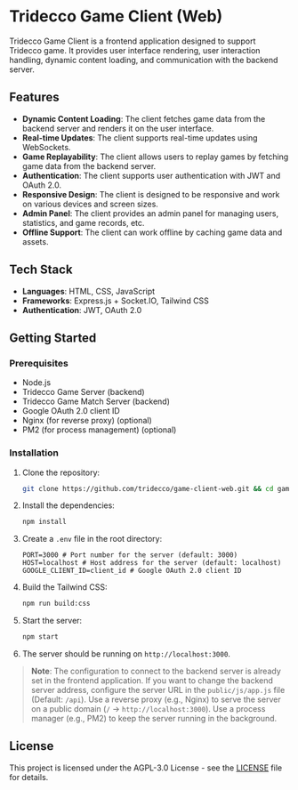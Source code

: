 # Tridecco Game Client (Web)

Tridecco Game Client is a frontend application designed to support Tridecco game. It provides user interface rendering, user interaction handling, dynamic content loading, and communication with the backend server.

## Features

- **Dynamic Content Loading**: The client fetches game data from the backend server and renders it on the user interface.
- **Real-time Updates**: The client supports real-time updates using WebSockets.
- **Game Replayability**: The client allows users to replay games by fetching game data from the backend server.
- **Authentication**: The client supports user authentication with JWT and OAuth 2.0.
- **Responsive Design**: The client is designed to be responsive and work on various devices and screen sizes.
- **Admin Panel**: The client provides an admin panel for managing users, statistics, and game records, etc.
- **Offline Support**: The client can work offline by caching game data and assets.

## Tech Stack

- **Languages**: HTML, CSS, JavaScript
- **Frameworks**: Express.js + Socket.IO, Tailwind CSS
- **Authentication**: JWT, OAuth 2.0

## Getting Started

### Prerequisites

- Node.js
- Tridecco Game Server (backend)
- Tridecco Game Match Server (backend)
- Google OAuth 2.0 client ID
- Nginx (for reverse proxy) (optional)
- PM2 (for process management) (optional)

### Installation

1. Clone the repository:

   ```bash
   git clone https://github.com/tridecco/game-client-web.git && cd game-client-web
   ```

2. Install the dependencies:

   ```bash
   npm install
   ```

3. Create a `.env` file in the root directory:

   ```env
   PORT=3000 # Port number for the server (default: 3000)
   HOST=localhost # Host address for the server (default: localhost)
   GOOGLE_CLIENT_ID=client_id # Google OAuth 2.0 client ID
   ```

4. Build the Tailwind CSS:

   ```bash
   npm run build:css
   ```

5. Start the server:

   ```bash
   npm start
   ```

6. The server should be running on `http://localhost:3000`.

> **Note**: The configuration to connect to the backend server is already set in the frontend application. If you want to change the backend server address, configure the server URL in the `public/js/app.js` file (Default: `/api`). Use a reverse proxy (e.g., Nginx) to serve the server on a public domain (`/` -> `http://localhost:3000`). Use a process manager (e.g., PM2) to keep the server running in the background.

## License

This project is licensed under the AGPL-3.0 License - see the [LICENSE](LICENSE) file for details.
